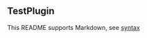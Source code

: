 ## TestPlugin

This README supports Markdown, see [syntax](https://help.github.com/articles/markdown-basics/)

